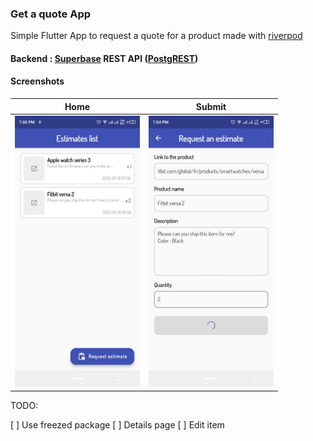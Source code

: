 ### Get a quote App

Simple Flutter App to request a quote for a product made with [riverpod](https://riverpod.dev)

#### Backend : [Superbase](https://supabase.com/) REST API ([PostgREST](https://postgrest.org/))

#### Screenshots

| Home        | Submit    |
|--------------|-----------|
| <img src="screenshots/estimates.jpg" width="200"/> | <img src="screenshots/estimate-form.jpg" width="200"/>      |

TODO:

[ ] Use freezed package
[ ] Details page
[ ] Edit item